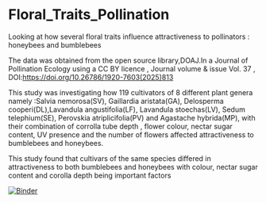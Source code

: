 # Floral_Traits_Pollination
Looking at how several floral traits influence attractiveness to pollinators : honeybees and bumblebees

The data was obtained from the open source library,DOAJ.In a Journal of Pollination Ecology using a CC BY licence , Journal volume & issue                        Vol. 37 , DOI:https://doi.org/10.26786/1920-7603(2025)813

This study was investigating how 119 cultivators of 8 different plant genera namely :Salvia nemorosa(SV), Gaillardia aristata(GA), Delosperma cooperi(DL),Lavandula angustifolia(LF), Lavandula stoechas(LV), Sedum telephium(SE), Perovskia atriplicifolia(PV) and Agastache hybrida(MP),  with their combination of corrolla tube depth , flower colour, nectar sugar content, UV presence and the number of flowers affected attractiveness to bumblebees and honeybees.

This study found that cultivars of the same species differed in attractiveness to both bumblebees and honeybees with colour, nectar sugar content and corolla depth being important factors

[![Binder](https://mybinder.org/badge_logo.svg)](https://mybinder.org/v2/gh/Kautharismail/Floral_Traits_Pollination/HEAD)


